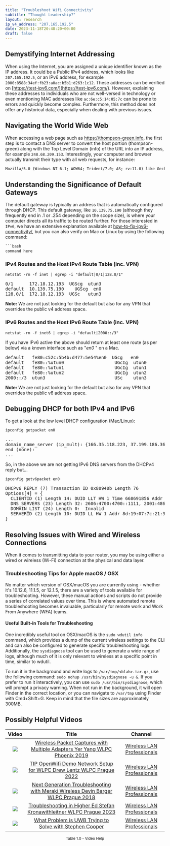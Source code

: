 ```yaml
---
title: "Troubleshoot Wifi Connectivity"
subtitle: "Thought Leadership?"
layout: research
ip_v4_address: "207.165.192.5"
date: 2023-11-18T20:48:20+00:00
draft: false
---
```


## Demystifying Internet Addressing

When using the Internet, you are assigned a unique identifier known as the IP address. It could be a Public IPv4 address, which looks like ```207.165.192.5```, or an IPv6 address, for example ```2000:8588:34ef:fb23:a0ac:b5b1:d263:1c12```. These addresses can be verified on [https://test-ipv6.com/](https://test-ipv6.com/). However, explaining these addresses to individuals who are not well-versed in technology or even mentioning MAC addresses like ```ac:6e:c5:14:05:7c``` can be prone to errors and quickly become complex. Furthermore, this method does not offer any historical data, especially when dealing with previous issues.
## Navigating the World Wide Web

When accessing a web page such as https://thompson-green.info, the first step is to contact a DNS server to convert the host portion (thompson-green) along with the Top Level Domain (info) of the URL into an IP address, for example ```248.68.209.153```. Interestingly, your computer and browser actually transmit their type with all web requests, for instance:
```html
Mozilla/5.0 (Windows NT 6.1; WOW64; Trident/7.0; AS; rv:11.0) like Gecko
```
## Understanding the Significance of Default Gateways

The default gateway is typically an address that is automatically configured through DHCP. This default gateway, like ```10.139.75.190``` (although they frequently end in .1 or .254 depending on the scope size), is where your computer directs all its traffic to be routed further. For those interested in ```IPv6```, we have an extensive explanation available at [how-to-fix-ipv6-connectivity/](/blog/how-to-fix-ipv6-connectivity/), but you can also verify on Mac or Linux by using the following command:
```html
```bash
command here
```
### IPv4 Routes and the Host IPv4 Route Table (inc. VPN)
```netstat -rn -f inet | egrep -i "default|0/1|128.0/1"```

<pre>
0/1      172.18.12.193  UGScg  utun3
default  10.139.75.190    UGScg  en0
128.0/1  172.18.12.193  UGSc   utun3</pre>

**Note:** We are not just looking for the default but also for any VPN that overrides the public v4 address space.

### IPv6 Routes and the Host IPv6 Route Table (inc. VPN)
```netstat -rn -f inet6 | egrep -i "default|2000::/3"```

If you have IPv6 active the above should return at least one route (as per below) via a known interface such as "_en0_ " on a Mac. 

<pre>
default   fe80:c52c:5b4b:d477:5e54%en0  UGcg   en0
default   fe80::%utun0                   UGcIg  utun0
default   fe80::%utun1                   UGcIg  utun1
default   fe80::%utun2                   UGcIg  utun2
2000::/3  utun3                          USc    utun3</pre>

**Note:** We are not just looking for the default but also for any VPN that overrides the public v6 address space.
<br>

## Debugging DHCP for both IPv4 and IPv6

To get a look at the low level DHCP configuration (Mac/Linux): 

```ipconfig getpacket en0```

<pre>
...
domain_name_server (ip_mult): {166.35.118.223, 37.199.186.36}
end (none):
...</pre>

So, in the above we are not getting IPv6 DNS servers from the DHCPv4 reply but...

```ipconfig getv6packet en0```

<pre>
DHCPv6 REPLY (7) Transaction ID 0x80940b Length 76
Options[4] = {
  CLIENTID (1) Length 14: DUID LLT HW 1 Time 668691856 Addr ac:6e:c5:14:05:7c
  DNS_SERVERS (23) Length 32: 2606:4700:4700::1111, 2001:4860:4860::8844
  DOMAIN_LIST (24) Length 0:  Invalid
  SERVERID (2) Length 10: DUID LL HW 1 Addr 8d:19:07:7c:21:33
}</pre>




## Resolving Issues with Wired and Wireless Connections
When it comes to transmitting data to your router, you may be using either a wired or wireless (Wi-Fi) connection at the physical and data layer.
### Troubleshooting Tips for Apple macOS / OSX
No matter which version of OSX/macOS you are currently using - whether it's 10.12.6, 11.1.5, or 12.1.5, there are a variety of tools available for troubleshooting. However, these manual actions and scripts do not provide a series of correlated values over time. This is where automated remote troubleshooting becomes invaluable, particularly for remote work and Work From Anywhere (WFA) teams.
#### Useful Built-in Tools for Troubleshooting
One incredibly useful tool on OSX/macOS is the `sudo wdutil info` command, which provides a dump of the current wireless settings to the CLI and can also be configured to generate specific troubleshooting logs. Additionally, the `sysdiagnose` tool can be used to generate a wide range of logs, although much of it is only relevant to wireless at a specific point in time, similar to wdutil.

To run it in the background and write logs to `/var/tmp/<blah>.tar.gz`, use the following command: `sudo nohup /usr/bin/sysdiagnose -u &`. If you prefer to run it interactively, you can use `sudo /usr/bin/sysdiagnose`, which will prompt a privacy warning. When not run in the background, it will open Finder in the correct location, or you can navigate to `/var/tmp` using Finder with Cmd+Shift+G. Keep in mind that the file sizes are approximately 300MB.
## Possibly Helpful Videos

<link href="/plugins/lity/css/lity.min.css" rel="stylesheet">
<script src="/plugins/lity/js/lity.min.js"></script>
<div class="table1-start"></div>

|Video | Title | Channel |
| :---: | :---: | :---: |
|<a href="https://www.youtube.com/watch?v=9RzmyNRK9e4" data-lity><img src="https://i.ytimg.com/vi/9RzmyNRK9e4/default.jpg" class="img-fluid"></a>|<a href="https://www.youtube.com/watch?v=9RzmyNRK9e4" data-lity>Wireless Packet Captures with Multiple Adapters   Yer Yang   WLPC Phoenix 2019</a>|<a target="_blank" href="https://www.youtube.com/channel/UCIzBSS46vcqhwmBZ7ZpY-yg" >Wireless LAN Professionals</a>|
|<a href="https://www.youtube.com/watch?v=IDWliQnBNYM" data-lity><img src="https://i.ytimg.com/vi/IDWliQnBNYM/default.jpg" class="img-fluid"></a>|<a href="https://www.youtube.com/watch?v=IDWliQnBNYM" data-lity>TIP OpenWifi Demo Network Setup for WLPC   Drew Lentz   WLPC Prague 2022</a>|<a target="_blank" href="https://www.youtube.com/channel/UCIzBSS46vcqhwmBZ7ZpY-yg" >Wireless LAN Professionals</a>|
|<a href="https://www.youtube.com/watch?v=ZRZhgniImZM" data-lity><img src="https://i.ytimg.com/vi/ZRZhgniImZM/default.jpg" class="img-fluid"></a>|<a href="https://www.youtube.com/watch?v=ZRZhgniImZM" data-lity>Next Generation Troubleshooting with Meraki Wireless   Devin Barger   WLPC Prague 2018</a>|<a target="_blank" href="https://www.youtube.com/channel/UCIzBSS46vcqhwmBZ7ZpY-yg" >Wireless LAN Professionals</a>|
|<a href="https://www.youtube.com/watch?v=wNBRINpizoU" data-lity><img src="https://i.ytimg.com/vi/wNBRINpizoU/default.jpg" class="img-fluid"></a>|<a href="https://www.youtube.com/watch?v=wNBRINpizoU" data-lity>Troubleshooting in Higher Ed   Stefan Kronawithleitner   WLPC Prague 2023</a>|<a target="_blank" href="https://www.youtube.com/channel/UCIzBSS46vcqhwmBZ7ZpY-yg" >Wireless LAN Professionals</a>|
|<a href="https://www.youtube.com/watch?v=zq5WOz06k_k" data-lity><img src="https://i.ytimg.com/vi/zq5WOz06k_k/default.jpg" class="img-fluid"></a>|<a href="https://www.youtube.com/watch?v=zq5WOz06k_k" data-lity>What Problem is UWB Trying to Solve with Stephen Cooper</a>|<a target="_blank" href="https://www.youtube.com/channel/UCIzBSS46vcqhwmBZ7ZpY-yg" >Wireless LAN Professionals</a>|

<center><small>Table 1.0 - Video Help</small></center>
 <br>
<div class="table1-end"></div>
<script type="text/javascript">
(function() {
    $('div.table1-start').nextUntil('div.table1-end', 'table').addClass('table thead-dark table-striped table-responsive rounded').attr('id', 't1');
    $('#t1').find('thead').addClass('thead-dark');
})();
</script>
